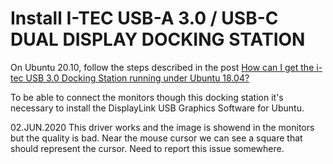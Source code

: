 # Install I-TEC USB-A 3.0 / USB-C DUAL DISPLAY DOCKING STATION

On Ubuntu 20.10, follow the steps described in the post 
[How can I get the i-tec USB 3.0 Docking Station running under Ubuntu 18.04?](https://askubuntu.com/questions/1163991/how-can-i-get-the-i-tec-usb-3-0-docking-station-running-under-ubuntu-18-04)

To be able to connect the monitors though this docking station it's necessary to install the DisplayLink USB Graphics Software for Ubuntu.

02.JUN.2020
This driver works and the image is showend in the monitors but the quality is bad. Near the mouse cursor we can see a square that should represent the cursor. Need to report this issue somewhere.
